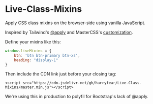 # Live-Class-Mixins

Apply CSS class mixins on the browser-side using vanilla JavaScript.

Inspired by Tailwind's [@apply](https://tailwindcss.com/docs/functions-and-directives#apply) and MasterCSS's [customization](https://css.master.co/docs/customization#other-directly-in-index-html).

Define your mixins like this:

```javascript
window.liveMixins = {
	btn: 'btn btn-primary btn-xs',
	heading: "display-1"
}
```

Then include the CDN link just before your closing </body> tag:

```
<script src="https://cdn.jsdelivr.net/gh/harryfear/Live-Class-Mixins/master.min.js"></script>
```

We're using this in production to polyfil for Bootstrap's lack of @apply.
